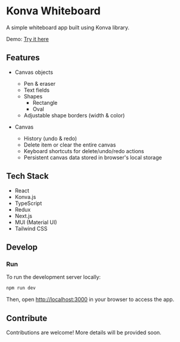 # Konva Whiteboard

A simple whiteboard app built using Konva library.

Demo: [Try it here](https://whiteboard.leohong.dev)

## Features

- Canvas objects
  - Pen & eraser
  - Text fields
  - Shapes
    - Rectangle
    - Oval
  - Adjustable shape borders (width & color)

- Canvas
  - History (undo & redo)
  - Delete item or clear the entire canvas
  - Keyboard shortcuts for delete/undo/redo actions
  - Persistent canvas data stored in browser's local storage

## Tech Stack

- React
- Konva.js
- TypeScript
- Redux
- Next.js
- MUI (Material UI)
- Tailwind CSS

## Develop

### Run

To run the development server locally:

```bash
npm run dev
```

Then, open [http://localhost:3000](http://localhost:3000) in your browser to access the app.

## Contribute

Contributions are welcome! More details will be provided soon.